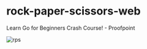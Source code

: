 # rock-paper-scissors-web
Learn Go for Beginners Crash Course! - Proofpoint

![rps](https://user-images.githubusercontent.com/99552910/196079269-75e29e09-ddbf-4b4b-8c05-779eb5fc477e.gif)
